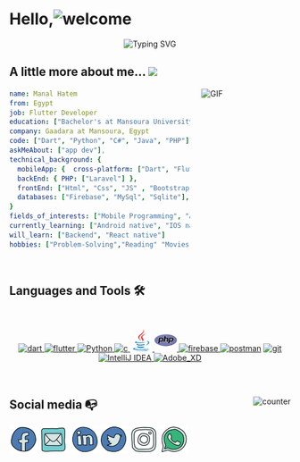 [//]: # (Todo::  Welcome and introduction)
<h1>Hello,<img src="https://raw.githubusercontent.com/verma-anushka/verma-anushka/master/gifs/wave.gif" width="30px" height="30" alt="welcome"></h1>
<p align="center">
<img src="https://readme-typing-svg.demolab.com?font=Fira+Code&weight=550&pause=1000&center=true&vCenter=true&multiline=true&repeat=false&width=1300&height=80&lines=I'm+Manal+Hatem%2C+Software+engineer+passionate+about+Mobile+Programming+and+writing+clean+code+and+building;well+architected+mobile+applications." alt="Typing SVG" /></p>


[//]: # (Todo:: Talking about Personal)

<h2>A little more about me... <img src="https://media.giphy.com/media/VgCDAzcKvsR6OM0uWg/giphy.gif" width="50"></h2>

<div>
<img align="right" style="margin-left: 20px;" alt="GIF" height="160px" width="160px" src="https://media.tenor.com/LMpVMsVPmVEAAAAS/mobile-application-digital-marketing.gif" />

```yaml
name: Manal Hatem
from: Egypt
job: Flutter Developer 
education: ["Bachelor's at Mansoura University"]
company: Gaadara at Mansoura, Egypt 
code: ["Dart", "Python", "C#", "Java", "PHP"],
askMeAbout: ["app dev"],
technical_background: {
  mobileApp: {  cross-platform: ["Dart", "Flutter"] },
  backEnd: { PHP: ["Laravel"] },
  frontEnd: ["Html", "Css", "JS" , "Bootstrap"],
  databases: ["Firebase", "MySql", "Sqlite"],
}
fields_of_interests: ["Mobile Programming", "AI"]
currently_learning: ["Android native", "IOS native"] 
will_learn: ["Backend", "React native"]
hobbies: ["Problem-Solving","Reading" "Movies",]
```
</div>


[//]: # (Todo:: Languages and Tools)

<br>

## Languages and Tools 🛠

<br/>
<p align="center">  
<a href="https://dart.dev" target="_blank" rel="noreferrer"> <img src="https://www.vectorlogo.zone/logos/dartlang/dartlang-icon.svg" alt="dart" width="40" height="40"/> </a>     
<a href="https://flutter.dev" target="_blank" rel="noreferrer"> <img src="https://www.vectorlogo.zone/logos/flutterio/flutterio-icon.svg" alt="flutter" width="40" height="40"/> </a>
<a href="https://www.python.org/dev/" target="_blank" rel="noreferrer"> <img src="https://upload.wikimedia.org/wikipedia/commons/thumb/c/c3/Python-logo-notext.svg/1024px-Python-logo-notext.svg.png" alt="Python" width="40" height="40"/> </a>  
<a href="https://www.cprogramming.com/" target="_blank" rel="noreferrer"> <img src="https://raw.githubusercontent.com/isocpp/logos/master/cpp_logo.png" alt="c" width="40" height="40"/> </a>
<a href="https://www.java.com" target="_blank" rel="noreferrer"> <img src="https://raw.githubusercontent.com/devicons/devicon/master/icons/java/java-original.svg" alt="java" width="40" height="40"/> </a>  
<a href="https://www.php.net" target="_blank" rel="noreferrer"> <img src="https://raw.githubusercontent.com/devicons/devicon/master/icons/php/php-original.svg" alt="php" width="40" height="40"/> </a>
<a href="https://firebase.google.com/" target="_blank" rel="noreferrer"> <img src="https://www.vectorlogo.zone/logos/firebase/firebase-icon.svg" alt="firebase" width="40" height="40"/> </a> <a href="https://postman.com" target="_blank" rel="noreferrer"> <img src="https://www.vectorlogo.zone/logos/getpostman/getpostman-icon.svg" alt="postman" width="40" height="40"/></a> 
<a href="https://git-scm.com/" target="_blank" rel="noreferrer"> <img src="https://www.vectorlogo.zone/logos/git-scm/git-scm-icon.svg" alt="git" width="40" height="40"/> </a>
<a href="https://www.figma.com/community/" target="_blank" rel="noreferrer"> <img src="https://upload.wikimedia.org/wikipedia/commons/3/33/Figma-logo.svg" alt="IntelliJ IDEA" width="40" height="40"/> </a>
<a href="https://www.adobe.com/mena_en/products/xd.html" target="_blank" rel="noreferrer"> <img src="https://upload.wikimedia.org/wikipedia/commons/thumb/c/c2/Adobe_XD_CC_icon.svg/1200px-Adobe_XD_CC_icon.svg.png" alt="Adobe_XD" width="40" height="40"/> </a>
</p>

<br/>


[//]: # (Todo:: Social media links)

<div>
 <img align="right" src="https://komarev.com/ghpvc/?username=MZzzNne&label=Profile%20views&color=blue&countColor=%237B1E7B&style=flat" alt="counter"/>

## Social media :mailbox_with_no_mail:
</div>

<p align="center">

<a href="https://www.facebook.com/nour.hatem.1253" target="blank"><img align="center" title="Manal.Hatem" src="assets/social_logos/facebook.svg" alt="manal.Hatem" height="50" width="50" /></a>
<a href="mailto:manalaboelez550@gmail.com" target="blank"><img align="center" title="manal550@gmail.com" src="assets/social_logos/mail.svg" alt="manalaboelez550@gmail.com" height="50" width="50" /></a>
<a href="https://www.linkedin.com/in/manal-aboelezz-008441229/" target="blank"><img align="center" title="@Man0l" src="assets/social_logos/linkedin.svg" alt="@Man0l" height="50" width="50" /></a>
<a href="https://twitter.com/ManalHatem1" target="blank"><img align="center" title="@ManalHatem1" src="assets/social_logos/twitter.svg" alt="@ManalHatem1" height="50" width="50" /></a>
<a href="https://www.instagram.com/nourhatem213" target="blank"><img align="center" title="@ManalHatem1" src="assets/social_logos/instagram.svg" alt="@ManalHatem1" height="50" width="50" /></a>
<a href=" https://wa.me/+20 1066377262" target="blank"><img align="center" title="@ManalHatem1" src="assets/social_logos/whatsapp.svg" alt="@ManalHatem1" height="50" width="50" /></a>

</p>
<br/>

